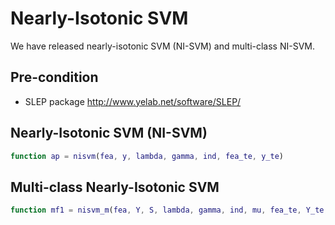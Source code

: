 # Nearly-Isotonic SVM

We have released nearly-isotonic SVM (NI-SVM) and multi-class NI-SVM.

## Pre-condition

+ SLEP package http://www.yelab.net/software/SLEP/

## Nearly-Isotonic SVM (NI-SVM)
```matlab
function ap = nisvm(fea, y, lambda, gamma, ind, fea_te, y_te)
``` 

## Multi-class Nearly-Isotonic SVM
```matlab
function mf1 = nisvm_m(fea, Y, S, lambda, gamma, ind, mu, fea_te, Y_te, Ste)
```
